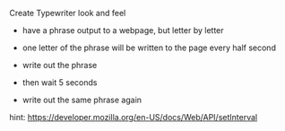 Create Typewriter look and feel 

- have a phrase output to a webpage, but letter by letter
- one letter of the phrase will be written to the page every half second

- write out the phrase
- then wait 5 seconds
- write out the same phrase again

hint: https://developer.mozilla.org/en-US/docs/Web/API/setInterval
